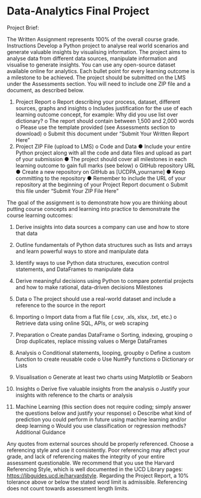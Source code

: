 # Data-Analytics Final Project
Project Brief:

The Written Assignment represents 100% of the overall course grade.
Instructions
Develop a Python project to analyse real world scenarios and generate valuable insights
by visualising information. The project aims to analyse data from different data sources,
manipulate information and visualise to generate insights.
You can use any open-source dataset available online for analytics. Each bullet point for
every learning outcome is a milestone to be achieved.
The project should be submitted on the LMS under the Assessments section. You will
need to include one ZIP file and a document, as described below.
1. Project Report
o Report describing your process, dataset, different sources, graphs and
insights
o Includes justification for the use of each learning outcome concept, for
example: Why did you use list over dictionary?
o The report should contain between 1,500 and 2,000 words
o Please use the template provided (see Assessments section to download)
o Submit this document under “Submit Your Written Report Here”
2. Project ZIP File (upload to LMS)
o Code and Data
● Include your entire Python project along with all the code and data
files and upload as part of your submission
● The project should cover all milestones in each learning outcome
to gain full marks (see below)
o GitHub repository URL
● Create a new repository on GitHub as [UCDPA_yourname]
● Keep committing to the repository
● Remember to include the URL of your repository at the beginning
of your Project Report document
o Submit this file under “Submit Your ZIP File Here”

The goal of the assignment is to demonstrate how you are thinking about putting
course concepts and learning into practice to demonstrate the course learning
outcomes:
1. Derive insights into data sources a company can use and how to store that data
2. Outline fundamentals of Python data structures such as lists and arrays and
learn powerful ways to store and manipulate data
3. Identify ways to use Python data structures, execution control statements, and
DataFrames to manipulate data
4. Derive meaningful decisions using Python to compare potential projects and
how to make rational, data-driven decisions
Milestones

1. Data
o The project should use a real-world dataset and include a reference to the
source in the report

2. Importing
o Import data from a flat file (.csv, .xls, xlsx, .txt, etc.)
o Retrieve data using online SQL, APIs, or web scraping

3. Preparation
o Create pandas DataFrame
o Sorting, indexing, grouping
o Drop duplicates, replace missing values
o Merge DataFrames

4. Analysis
o Conditional statements, looping, groupby
o Define a custom function to create reusable code
o Use NumPy functions
o Dictionary or Lists

5. Visualisation
o Generate at least two charts using Matplotlib or Seaborn

6. Insights
o Derive five valuable insights from the analysis
o Justify your insights with reference to the charts or analysis

7. Machine Learning (this section does not require coding; simply answer the
questions below and justify your response)
o Describe what kind of prediction you could perform in future using
machine learning and/or deep learning
o Would you use classification or regression methods?
Additional Guidance

Any quotes from external sources should be properly referenced. Choose a referencing
style and use it consistently. Poor referencing may affect your grade, and lack of
referencing makes the integrity of your entire assessment questionable. We recommend
that you use the Harvard Referencing Style, which is well documented in the UCD
Library pages: https://libguides.ucd.ie/harvardstyle.
Regarding the Project Report, a 10% tolerance above or below the stated word limit is
admissible. Referencing does not count towards assessment length limits.
